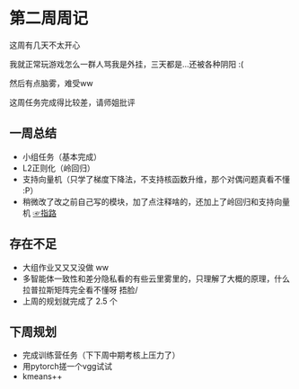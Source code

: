# 第二周周记

这周有几天不太开心

我就正常玩游戏怎么一群人骂我是外挂，三天都是...还被各种阴阳 :(

然后有点脑雾，难受ww

这周任务完成得比较差，请师姐批评
## 一周总结
- 小组任务（基本完成）
- L2正则化（岭回归）
- 支持向量机（只学了梯度下降法，不支持核函数升维，那个对偶问题真看不懂 :P）
- 稍微改了改之前自己写的模块，加了点注释啥的，还加上了岭回归和支持向量机 [☞指路](https://github.com/TGMax233Michael/MyMLModule/commit/5988c527a3fa17d25b9eac313d4bbae42ba20087)

## 存在不足
- 大组作业又又又没做 ww
- 多智能体一致性和差分隐私看的有些云里雾里的，只理解了大概的原理，什么拉普拉斯矩阵完全看不懂呀 捂脸/
- 上周的规划就完成了 2.5 个

## 下周规划
- 完成训练营任务（下下周中期考核上压力了）
- 用pytorch搓一个vgg试试
- kmeans++